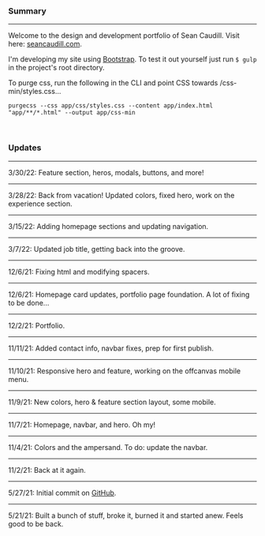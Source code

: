 ### Summary
***

Welcome to the design and development portfolio of Sean Caudill. Visit here: [seancaudill.com](https://seancaudill.com).

I'm developing my site using [Bootstrap](https://getbootstrap.com/). To test it out yourself just run `$ gulp` in the project's root directory.

To purge css, run the following in the CLI and point CSS towards /css-min/styles.css...
```
purgecss --css app/css/styles.css --content app/index.html "app/**/*.html" --output app/css-min
```
&nbsp;

### Updates

***

3/30/22: Feature section, heros, modals, buttons, and more!

***

3/28/22: Back from vacation! Updated colors, fixed hero, work on the experience section.

***

3/15/22: Adding homepage sections and updating navigation.

***

3/7/22: Updated job title, getting back into the groove.

***

12/6/21: Fixing html and modifying spacers.

***

12/6/21: Homepage card updates, portfolio page foundation. A lot of fixing to be done...

***

12/2/21: Portfolio.

***

11/11/21: Added contact info, navbar fixes, prep for first publish.

***

11/10/21: Responsive hero and feature, working on the offcanvas mobile menu.

***

11/9/21: New colors, hero & feature section layout, some mobile.

***

11/7/21: Homepage, navbar, and hero. Oh my!

***

11/4/21: Colors and the ampersand. To do: update the navbar.

***

11/2/21: Back at it again.

***

5/27/21: Initial commit on [GitHub](https://github.com/shcaudill/website).

***

5/21/21: Built a bunch of stuff, broke it, burned it and started anew. Feels good to be back.
